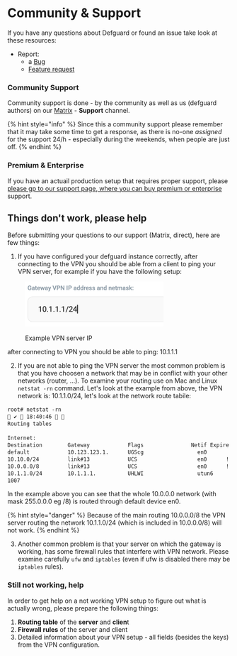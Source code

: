 # Community & Support

If you have any questions about Defguard or found an issue take look at these resources:

* Report:
  * a [Bug](https://github.com/DefGuard/defguard/issues/new?assignees=\&labels=bug\&projects=\&template=bug\_report.md\&title=)
  * [Feature request](https://github.com/DefGuard/defguard/issues/new?assignees=\&labels=feature\&projects=\&template=feature\_request.md\&title=)

### Community Support

Community support is done - by the community as well as us (defguard authors) on our [Matrix](https://matrix.to/#/#defguard:teonite.com) - **Support** channel.

{% hint style="info" %}
Since this a community support please remember that it may take some time to get a response, as there is no-one _assigned_ for the support 24/h - especially during the weekends, when people are just off.
{% endhint %}

### Premium & Enterprise&#x20;

If you have an actuail production setup that requires proper support, please  [please gp to our support page, where you can buy  premium or enterprise](https://defguard.net/pricing/) support.

## Things don't work, please help

Before submitting your questions to our support (Matrix, direct), here are few things:

1. If you have configured your defguard instance correctly, after connecting to the VPN you should be able from a client to ping your VPN server, for example if you have the following setup:

<figure><img src="../.gitbook/assets/Screenshot 2024-03-24 at 18.36.43.png" alt="" width="313"><figcaption><p>Example VPN server IP</p></figcaption></figure>

after connecting to VPN you should be able to ping: 10.1.1.1

2. If you are not able to ping the VPN server the most common problem is that you have choosen a network that may be in conflict with your other networks (router, ...). To examine your routing use on Mac and Linux `netstat -rn` command. Let's look at the example from above, the VPN network is: 10.1.1.0/24, let's look at the network route tabile:

```
root# netstat -rn                                                                                                                                          ✔  18:40:46  
Routing tables

Internet:
Destination        Gateway            Flags               Netif Expire
default            10.123.123.1.      UGScg                 en0
10.10.0/24         link#13            UCS                   en0      !
10.0.0.0/8         link#13            UCS                   en0      !
10.1.1.0/24        10.1.1.1.          UHLWI                 utun6  1007
```

In the example above you can see that the whole 10.0.0.0 network (with mask 255.0.0.0 eg /8) is routed through default device en0.

{% hint style="danger" %}
Because of the main routing 10.0.0.0/8 the VPN server routing the network 10.1.1.0/24 (which is included in 10.0.0.0/8) will not work.
{% endhint %}

3. Another common problem is that your server on which the gateway is working, has some firewall rules that interfere with VPN network. Please examine carefully  `ufw` and `iptables` (even if ufw is disabled there may be `iptables` rules).

### Still not working, help

In order to get help on a not working VPN setup to figure out what is actually wrong, please prepare the following things:

1. **Routing table** of the **server** and **clien**t
2. **Firewall rules** of the server and client
3. Detailed information about your VPN setup - all fields (besides the keys) from the VPN configuration.
